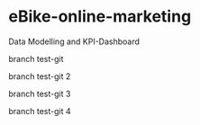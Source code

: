 # eBike-online-marketing
Data Modelling and KPI-Dashboard

branch test-git

branch test-git 2

branch test-git 3

branch test-git 4